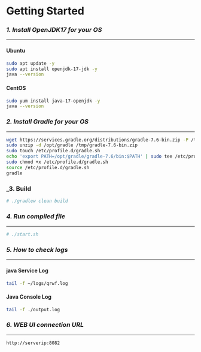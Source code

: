 # Getting Started

### _1. Install OpenJDK17 for your OS_

------------

#### Ubuntu

```bash
sudo apt update -y
sudo apt install openjdk-17-jdk -y
java --version

```

#### CentOS

```bash
sudo yum install java-17-openjdk -y
java --version
```

### _2. Install Gradle for your OS_

------------

```bash
wget https://services.gradle.org/distributions/gradle-7.6-bin.zip -P /tmp
sudo unzip -d /opt/gradle /tmp/gradle-7.6-bin.zip
sudo touch /etc/profile.d/gradle.sh
echo 'export PATH=/opt/gradle/gradle-7.6/bin:$PATH' | sudo tee /etc/profile.d/gradle.sh
sudo chmod +x /etc/profile.d/gradle.sh
source /etc/profile.d/gradle.sh
gradle
```

### _3. Build
```bash
# ./gradlew clean build
```
### _4. Run compiled file_

------------

```bash
# ./start.sh
```

### _5. How to check logs_

------------

#### java Service Log
```bash
tail -f ~/logs/qrwf.log
```

#### Java Console Log
```bash
tail -f ./output.log
```

### _6. WEB UI connection URL_

------------
```shell
http://serverip:8082
```
